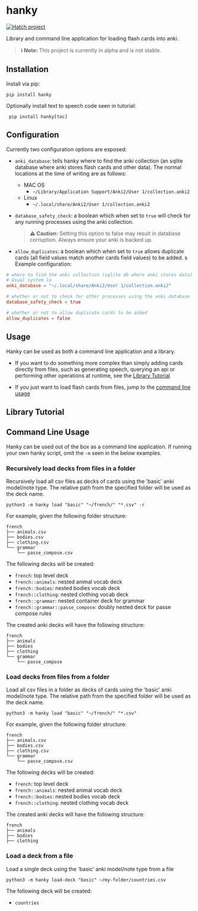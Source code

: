 # hanky

[![Hatch project](https://img.shields.io/badge/%F0%9F%A5%9A-Hatch-4051b5.svg)](https://github.com/pypa/hatch)

Library and command line application for loading flash cards into anki.

> **:information_source: Note:**
> This project is currently in alpha and is not stable.

## Installation

Install via pip:

`pip install hanky`

Optionally install text to speech code seen in tutorial:

` pip install hanky[toc]`

## Configuration

Currently two configuration options are exposed:

- `anki_database`: tells hanky where to find the anki collection (an sqlite database where anki stores flash cards and other data). The normal locations at the time of writing are as follows:
    - MAC OS
        - `~/Library/Application Support/Anki2/User 1/collection.anki2`
    - Linux
        - `~/.local/share/Anki2/User 1/collection.anki2`

- `database_safety_check`: a boolean which when set to `true` will check for any running processes using the anki collection.
    > **:warning: Caution:** 
    > Setting this option to false may result in database corruption. Always ensure your anki is backed up.

- `allow_duplicates`: a boolean which when set to `true` allows duplicate cards (all field values match another cards field values) to be added.
s
Example configuration:

```toml
# where to find the anki collection (sqlite db where anki stores data)
# Usual system lo
anki_database = "~/.local/share/Anki2/User 1/collection.anki2"

# whether or not to check for other processes using the anki database
database_safety_check = true

# whether or not to allow duplicate cards to be added
allow_duplicates = false
```

## Usage 

Hanky can be used as both a command line application and a library. 

- If you want to do something more complex than simply adding cards directly from files, such as generating speech, querying an api or performing other operations at runtime, see the [Library Tutorial](#library-tutorial)

- If you just want to load flash cards from files, jump to the [command line usage](#command-line-usage)

## Library Tutorial


## Command Line Usage

Hanky can be used out of the box as a command line application. If running your own hanky script, omit the `-m` seen in the below examples.

### Recursively load decks from files in a folder

Recursively load all csv files as decks of cards using the 'basic' anki model/note type. The relative path from the specified folder will be used as the deck name.

`python3 -m hanky load "basic" "~/french/" "*.csv" -r`

For example, given the following folder structure:
```
french
├── animals.csv
├── bodies.csv
├── clothing.csv
└── grammar
    └── passe_compose.csv
```

The following decks will be created:
- `french`: top level deck
- `french::animals`: nested animal vocab deck
- `french::bodies`: nested bodies vocab deck
- `french::clothing`: nested clothing vocab deck
- `french::grammar`: nested container deck for grammar
- `french::grammar::passe_compose`: doubly nested deck for passe compose rules

The created anki decks will have the following structure:
```
french
├── animals
├── bodies
├── clothing
└── grammar
    └── passe_compose
```

### Load decks from files from a folder

Load all csv files in a folder as decks of cards using the 'basic' anki model/note type. The relative path from the specified folder will be used as the deck name.

`python3 -m hanky load "basic" "~/french/" "*.csv"`

For example, given the following folder structure:
```
french
├── animals.csv
├── bodies.csv
├── clothing.csv
└── grammar
    └── passe_compose.csv
```

The following decks will be created:
- `french`: top level deck
- `french::animals`: nested animal vocab deck
- `french::bodies`: nested bodies vocab deck
- `french::clothing`: nested clothing vocab deck

The created anki decks will have the following structure:
```
french
├── animals
├── bodies
├── clothing
```

### Load a deck from a file

Load a single deck using the 'basic' anki model/note type from a file

`python3 -m hanky load-deck "basic" ~/my-folder/countries.csv`

The following deck will be created:
- `countries`
